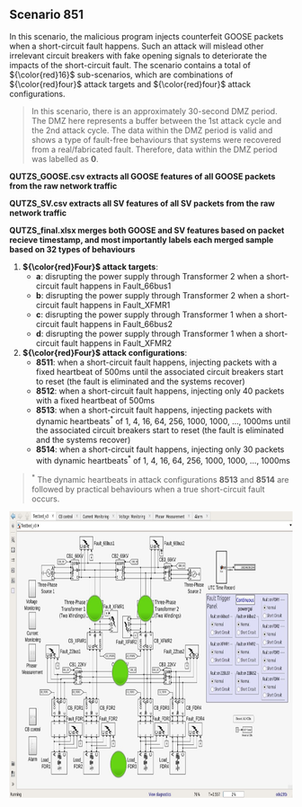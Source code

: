 ## Scenario 851
In this scenario, the malicious program injects counterfeit GOOSE packets when a short-circuit fault happens. Such an attack will mislead other irrelevant circuit breakers with fake opening signals to deteriorate the impacts of the short-circuit fault. The scenario contains a total of ${\color{red}16}$ sub-scenarios, which are combinations of ${\color{red}four}$ attack targets and ${\color{red}four}$ attack configurations.

> In this scenario, there is an approximately 30-second DMZ period. The DMZ here represents a buffer between the 1st attack cycle and the 2nd attack cycle. The data within the DMZ period is valid and shows a type of fault-free behaviours that systems were recovered from a real/fabricated fault. Therefore, data within the DMZ period was labelled as **0**.

**QUTZS_GOOSE.csv extracts all GOOSE features of all GOOSE packets from the raw network traffic**

**QUTZS_SV.csv extracts all SV features of all SV packets from the raw network traffic**

**QUTZS_final.xlsx merges both GOOSE and SV features based on packet recieve timestamp, and most importantly labels each merged sample based on 32 types of behaviours**

1. **${\color{red}Four}$ attack targets**: 
   - **a**: disrupting the power supply through Transformer 2 when a short-circuit fault happens in Fault_66bus1
   - **b**: disrupting the power supply through Transformer 2 when a short-circuit fault happens in Fault_XFMR1
   - **c**: disrupting the power supply through Transformer 1 when a short-circuit fault happens in Fault_66bus2
   - **d**: disrupting the power supply through Transformer 1 when a short-circuit fault happens in Fault_XFMR2
2. **${\color{red}Four}$ attack configurations**:
   - **8511**: when a short-circuit fault happens, injecting packets with a fixed heartbeat of 500ms until the associated circuit breakers start to reset (the fault is eliminated and the systems recover)
   - **8512**: when a short-circuit fault happens, injecting only 40 packets with a fixed heartbeat of 500ms
   - **8513**: when a short-circuit fault happens, injecting packets with dynamic heartbeats<sup>*</sup> of 1, 4, 16, 64, 256, 1000, 1000, ..., 1000ms until the associated circuit breakers start to reset (the fault is eliminated and the systems recover)
   - **8514**: when a short-circuit fault happens, injecting only 30 packets with dynamic heartbeats<sup>*</sup> of 1, 4, 16, 64, 256, 1000, 1000, ..., 1000ms

> <sup>*</sup> The dynamic heartbeats in attack configurations **8513** and **8514** are followed by practical behaviours when a true short-circuit fault occurs.

<img src="https://github.com/CSCRC-SCREED/QUT-ZSS-2023/blob/main/PrimaryPlant.jpg" alt="" width="800" height="510" />
